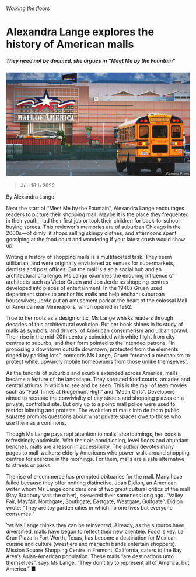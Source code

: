 ###### Walking the floors

# Alexandra Lange explores the history of American malls 

##### They need not be doomed, she argues in “Meet Me by the Fountain” 

![image](images/20220618_CUP004.jpg) 

> Jun 16th 2022 

 By Alexandra Lange. 

Near the start of “Meet Me by the Fountain”, Alexandra Lange encourages readers to picture their shopping mall. Maybe it is the place they frequented in their youth, had their first job or took their children for back-to-school buying sprees. This reviewer’s memories are of suburban Chicago in the 2000s—of dimly lit shops selling skimpy clothes, and afternoons spent gossiping at the food court and wondering if your latest crush would show up.

Writing a history of shopping malls is a multifaceted task. They seem utilitarian, and were originally envisioned as venues for supermarkets, dentists and post offices. But the mall is also a social hub and an architectural challenge. Ms Lange examines the enduring influence of architects such as Victor Gruen and Jon Jerde as shopping centres developed into places of entertainment. In the 1940s Gruen used department stores to anchor his malls and help enchant suburban housewives; Jerde put an amusement park at the heart of the colossal Mall of America near Minneapolis, which opened in 1992.

True to her roots as a design critic, Ms Lange whisks readers through decades of this architectural evolution. But her book shines in its study of malls as symbols, and drivers, of American consumerism and urban sprawl. Their rise in the mid-20th century coincided with white flight from city centres to suburbs, and their form pointed to the intended patrons. “In proposing a downtown outside downtown, protected from the elements, ringed by parking lots”, contends Ms Lange, Gruen “created a mechanism to protect white, upwardly mobile homeowners from those unlike themselves”.

As the tendrils of suburbia and exurbia extended across America, malls became a feature of the landscape. They sprouted food courts, arcades and central atriums in which to see and be seen. This is the mall of teen movies such as “Fast Times at Ridgemont High” and “Mean Girls”. Developers aimed to recreate the conviviality of city streets and shopping plazas on a private, controlled site. But only up to a point: mall police were used to restrict loitering and protests. The evolution of malls into de facto public squares prompts questions about what private spaces owe to those who use them as a commons.

Though Ms Lange pays rapt attention to malls’ shortcomings, her book is refreshingly optimistic. With their air-conditioning, level floors and abundant benches, malls are a lesson in accessibility. The author devotes many pages to mall-walkers: elderly Americans who power-walk around shopping centres for exercise in the mornings. For them, malls are a safe alternative to streets or parks.

The rise of e-commerce has prompted obituaries for the mall. Many have failed because they offer nothing distinctive. Joan Didion, an American writer whom Ms Lange considers one of two great cultural critics of the mall (Ray Bradbury was the other), skewered their sameness long ago. “Valley Fair, Mayfair, Northgate, Southgate, Eastgate, Westgate, Gulfgate”, Didion wrote: “They are toy garden cities in which no one lives but everyone consumes.”

Yet Ms Lange thinks they can be reinvented. Already, as the suburbs have diversified, malls have begun to reflect their new clientele. Food is key. La Gran Plaza in Fort Worth, Texas, has become a destination for Mexican cuisine and culture (wrestlers and mariachi bands entertain shoppers). Mission Square Shopping Centre in Fremont, California, caters to the Bay Area’s Asian-American population. These malls “are destinations unto themselves”, says Ms Lange. “They don’t try to represent all of America, but  America.” ■

